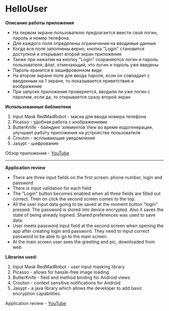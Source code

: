 # HelloUser
**Описание работы приложения**
* На первом экране пользователю предлагается ввести свой логин, пароль и номер телефона.
* Для каждого поля определены ограничения на вводимые данные
* Когда все поля заполнены верно, кнопка "Login" становится доступной и открывает второй экран приложения
* Также при нажатии на кнопку "Login" сохраняются логин и пароль пользователя, флаг, отмечающий, что логин и пароль уже введены
* Пароль хранится в зашифровонном виде
* На втором экране поле для ввода пароля, если он совпадает с введенным на 1 экране, то показывается приветствие и изображение
* При запуске приложения проверяется, вводили ли уже логин с паролем, если да, то открывается сразу второй экран

**Использованные библиотеки**
1. Input Mask RedMadRobot - маска для ввода номера телефона
2. Picasso - удобная работа с изображениями
3. ButterKnife - байндинг элементов View во время кодогенерации, улучшает работу приложения на устройстве пользователя
4. Crouton - всплывающие уведомления
5. Jasypt - шифрование

Обзор приложения - [YouTube](https://youtu.be/_BkCodQsfvo)

--------------------------------------


**Application review**
* There are three input fields on the first screen: phone number, login and password
* There is input validation for each field
* The "Login" button becomes enabled when all three fields are filled out correct. Then on click the second screen comes to the top.
* All the user input data going to be saved at the moment button "login" pressed. The password is stored into device encrypted. Also it saves the state of being already logined. Shared preferences was used to save data.
* User meets password input field at the second screen when opening the app after creating login and password. They need to input correct password to be able to go to the main screen. 
* At the main screen user sees the greeting and pic, downloaded from web

**Libraries used:**
1. Input Mask RedMadRobot - user input masking library
2. Picasso - allows for hassle-free image loading
3. ButterKnife - field and method binding for Android views
4. Crouton - context sensitive notifications for Android
5. Jasypt - a java library which allows the developer to add basic encryption capabilities

Application review - [YouTube](https://youtu.be/_BkCodQsfvo)
